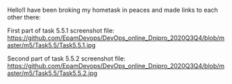
Hello!I have been  broking my hometask in peaces and made links to each other there:

First part of task 5.5.1  screenshot file:
https://github.com/EpamDevops/DevOps_online_Dnipro_2020Q3Q4/blob/master/m5/Task5.5/Task5.5.1.jpg

Second part of task 5.5.2  screenshot file:
https://github.com/EpamDevops/DevOps_online_Dnipro_2020Q3Q4/blob/master/m5/Task5.5/Task5.5.2.jpg
